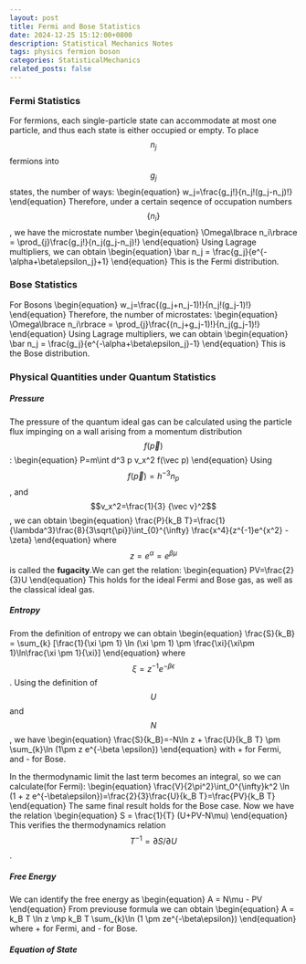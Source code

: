 ```yaml
---
layout: post
title: Fermi and Bose Statistics
date: 2024-12-25 15:12:00+0800
description: Statistical Mechanics Notes 
tags: physics fermion boson
categories: StatisticalMechanics
related_posts: false
---
```


### Fermi Statistics
For fermions, each single-particle state can accommodate at most one particle, and thus each state is either occupied or empty. To place $$n_j$$ fermions into $$g_j$$ states, the number of ways:
\begin{equation}
w_j=\frac{g_j!}{n_j!(g_j-n_j)!}
\end{equation}
Therefore, under a certain seqence of occupation numbers$$\lbrace n_i\rbrace$$, we have the microstate number
\begin{equation}
\Omega\lbrace n_i\rbrace = \prod_{j}\frac{g_j!}{n_j(g_j-n_j)!}
\end{equation}
Using Lagrage multipliers, we can obtain
\begin{equation}
\bar n_j = \frac{g_j}{e^{-\alpha+\beta\epsilon_j}+1}
\end{equation}
This is the Fermi distribution.

### Bose Statistics
For Bosons
\begin{equation}
w_j=\frac{(g_j+n_j-1)!}{n_j!(g_j-1)!}
\end{equation}
Therefore, the number of microstates:
\begin{equation}
\Omega\lbrace n_i\rbrace = \prod_{j}\frac{(n_j+g_j-1)!}{n_j(g_j-1)!}
\end{equation}
Using Lagrage multipliers, we can obtain
\begin{equation}
\bar n_j = \frac{g_j}{e^{-\alpha+\beta\epsilon_j}-1}
\end{equation}
This is the Bose distribution.

### Physical Quantities under Quantum Statistics
##### Pressure
The pressure of the quantum ideal gas can be calculated using the particle flux impinging on a wall arising from a momentum distribution $$f(\vec p)$$:
\begin{equation}
P=m\int d^3 p v_x^2 f(\vec p)
\end{equation}
Using $$f(\vec p) = h^{-3} n_p$$, and $$v_x^2=\frac{1}{3} {\vec v}^2$$, we can obtain
\begin{equation}
\frac{P}{k_B T}=\frac{1}{\lambda^3}\frac{8}{3\sqrt{\pi}}\int_{0}^{\infty} \frac{x^4}{z^{-1}e^{x^2} -\zeta}
\end{equation}
where $$z = e^\alpha = e^{\beta \mu}$$ is called the **fugacity**.We can get the relation:
\begin{equation}
PV=\frac{2}{3}U
\end{equation}
This holds for the ideal Fermi and Bose gas, as well as the classical ideal gas.

##### Entropy
From the definition of entropy we can obtain
\begin{equation}
\frac{S}{k_B} = \sum_{k} [\frac{1}{\xi \pm 1} \ln (\xi \pm 1) \pm \frac{\xi}{\xi\pm 1}\ln\frac{\xi \pm 1}{\xi}]
\end{equation}
where $$\xi = z^{-1} e^{-\beta\epsilon}$$. Using the definition of $$U$$ and $$N$$, we have
\begin{equation}
\frac{S}{k_B}=-N\ln z + \frac{U}{k_B T} \pm \sum_{k}\ln (1\pm z e^{-\beta \epsilon})
\end{equation}
with + for Fermi, and - for Bose.

In the thermodynamic limit the last term becomes an integral, so we can calculate(for Fermi):
\begin{equation}
\frac{V}{2\pi^2}\int_0^{\infty}k^2 \ln (1 + z e^{-\beta\epsilon})=\frac{2}{3}\frac{U}{k_B T}=\frac{PV}{k_B T}
\end{equation}
The same final result holds for the Bose case. Now we have the relation
\begin{equation}
S = \frac{1}{T} (U+PV-N\mu)
\end{equation}
This verifies the thermodynamics relation $$T^{-1} = \partial S/\partial U$$.
##### Free Energy
We can identify the free energy as
\begin{equation}
A = N\mu - PV
\end{equation}
From previouse formula we can obtain
\begin{equation}
A = k_B T \ln z \mp k_B T \sum_{k}\ln (1 \pm ze^{-\beta\epsilon})
\end{equation}
where + for Fermi, and - for Bose.
##### Equation of State
